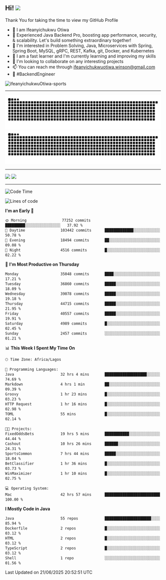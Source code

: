 <!-- BLOG-POST-LIST:START --><!-- BLOG-POST-LIST:END -->

## Hi! <img src="https://media.giphy.com/media/hvRJCLFzcasrR4ia7z/giphy.gif" width="4%"> 

Thank You for taking the time to view my GitHub Profile

- 👋 I am Ifeanyichukwu Otiwa
- 🚀 Experienced Java Backend Pro, boosting app performance, security, & scalability. Let's build something extraordinary together!
- 👀 I'm interested in Problem Solving, Java, Microservices with Spring, Spring Boot, MySQL, gRPC, REST, Kafka, git, Docker, and Kubernetes
- 🌱 I am a fast learner and I'm currently learning and improving my skills
- 💞️ I'm looking to collaborate on any interesting projects
- 📫 You can reach me through ifeanyichukwuotiwa.winson@gmail.com
- 🚀 #BackendEngineer

<p align="left" marginTop="10px"> <img src="https://komarev.com/ghpvc/?username=ifeanyichukwuOtiwa-sports&label=Profile%20views&color=0e75b6&style=for-the-badge" alt="ifeanyichukwuOtiwa-sports" /> </p>

***

<!--🐍📈SNAKEGRAPH / 🌐WEBSITE: https://github.com/Platane/snk -->
![github contribution grid snake animation](https://raw.githubusercontent.com/ifeanyichukwuOtiwa-sports/ifeanyichukwuOtiwa-sports/output/github-contribution-grid-snake-dark.svg#gh-dark-mode-only)![github contribution grid snake animation](https://raw.githubusercontent.com/ifeanyichukwuOtiwa-sports/ifeanyichukwuOtiwa-sports/output/github-contribution-grid-snake.svg#gh-light-mode-only)

***

<p float="left">
  <img float="left" src="https://github-readme-stats.vercel.app/api?username=ifeanyichukwuOtiwa-sports&count_private=true&include_all_commits=true&theme=react&show_icons=true" />
  <img float="right" src="https://github-readme-stats.vercel.app/api/top-langs/?username=ifeanyichukwuOtiwa-sports&layout=compact&show_icons=true&theme=react" /> 
</p>

***



<!--START_SECTION:waka-->
![Code Time](http://img.shields.io/badge/Code%20Time-3%2C860%20hrs%2048%20mins-blue)

![Lines of code](https://img.shields.io/badge/From%20Hello%20World%20I%27ve%20Written-54.7%20million%20lines%20of%20code-blue)

**I'm an Early 🐤** 

```text
🌞 Morning                77252 commits       █████████░░░░░░░░░░░░░░░░   37.92 % 
🌆 Daytime                103442 commits      █████████████░░░░░░░░░░░░   50.78 % 
🌃 Evening                18494 commits       ██░░░░░░░░░░░░░░░░░░░░░░░   09.08 % 
🌙 Night                  4516 commits        █░░░░░░░░░░░░░░░░░░░░░░░░   02.22 % 
```
📅 **I'm Most Productive on Thursday** 

```text
Monday                   35048 commits       ████░░░░░░░░░░░░░░░░░░░░░   17.21 % 
Tuesday                  36860 commits       █████░░░░░░░░░░░░░░░░░░░░   18.09 % 
Wednesday                39078 commits       █████░░░░░░░░░░░░░░░░░░░░   19.18 % 
Thursday                 44715 commits       █████░░░░░░░░░░░░░░░░░░░░   21.95 % 
Friday                   40557 commits       █████░░░░░░░░░░░░░░░░░░░░   19.91 % 
Saturday                 4989 commits        █░░░░░░░░░░░░░░░░░░░░░░░░   02.45 % 
Sunday                   2457 commits        ░░░░░░░░░░░░░░░░░░░░░░░░░   01.21 % 
```


📊 **This Week I Spent My Time On** 

```text
🕑︎ Time Zone: Africa/Lagos

💬 Programming Languages: 
Java                     32 hrs 4 mins       ███████████████████░░░░░░   74.69 % 
Markdown                 4 hrs 1 min         ██░░░░░░░░░░░░░░░░░░░░░░░   09.39 % 
Groovy                   1 hr 23 mins        █░░░░░░░░░░░░░░░░░░░░░░░░   03.23 % 
HTTP Request             1 hr 16 mins        █░░░░░░░░░░░░░░░░░░░░░░░░   02.98 % 
TOML                     55 mins             █░░░░░░░░░░░░░░░░░░░░░░░░   02.14 % 

🐱‍💻 Projects: 
FixedOddsBets            19 hrs 5 mins       ███████████░░░░░░░░░░░░░░   44.44 % 
Cashout                  10 hrs 26 mins      ██████░░░░░░░░░░░░░░░░░░░   24.31 % 
SportsCommon             7 hrs 44 mins       █████░░░░░░░░░░░░░░░░░░░░   18.04 % 
BetClassifier            1 hr 36 mins        █░░░░░░░░░░░░░░░░░░░░░░░░   03.73 % 
WinMaximizer             1 hr 10 mins        █░░░░░░░░░░░░░░░░░░░░░░░░   02.75 % 

💻 Operating System: 
Mac                      42 hrs 57 mins      █████████████████████████   100.00 % 
```

**I Mostly Code in Java** 

```text
Java                     55 repos            █████████████████████░░░░   85.94 % 
Dockerfile               2 repos             █░░░░░░░░░░░░░░░░░░░░░░░░   03.12 % 
HTML                     2 repos             █░░░░░░░░░░░░░░░░░░░░░░░░   03.12 % 
TypeScript               2 repos             █░░░░░░░░░░░░░░░░░░░░░░░░   03.12 % 
Shell                    1 repo              ░░░░░░░░░░░░░░░░░░░░░░░░░   01.56 % 
```




 Last Updated on 21/06/2025 20:52:51 UTC
<!--END_SECTION:waka-->

<!--
<p align="center">
![trophy](https://github-profile-trophy.vercel.app/?username=ifeanyichukwuOtiwa-sports&theme=onedark) (https://github.com/ryo-ma/github-profile-trophy)
</p>
-->

<!---
ifeanyi-otiwa/ifeanyi-otiwa is a ✨ special ✨ repository because its `README.md` (this file) appears on your GitHub profile.
You can click the Preview link to take a look at your changes.
--->
